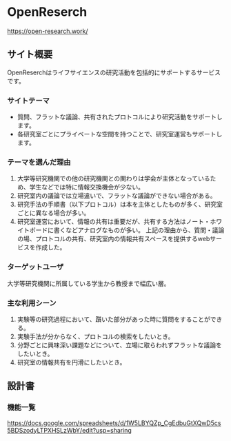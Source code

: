 # OpenReserch
https://open-research.work/

## サイト概要
OpenReserchはライフサイエンスの研究活動を包括的にサポートするサービスです。

### サイトテーマ
* 質問、フラットな議論、共有されたプロトコルにより研究活動をサポートします。
* 各研究室ごとにプライベートな空間を持つことで、研究室運営もサポートします。

### テーマを選んだ理由
1. 大学等研究機関での他の研究機関との関わりは学会が主体となっているため、学生などでは特に情報交換機会が少ない。
2. 研究室内の議論では立場違いで、フラットな議論ができない場合がある。
3. 研究手法の手順書（以下プロトコル）は本を主体としたものが多く、研究室ごとに異なる場合が多い。
4. 研究室運営において、情報の共有は重要だが、共有する方法はノート・ホワイトボードに書くなどアナログなものが多い。
上記の理由から、質問・議論の場、プロトコルの共有、研究室内の情報共有スペースを提供するwebサービスを作成した。

### ターゲットユーザ
大学等研究機関に所属している学生から教授まで幅広い層。

### 主な利用シーン
1. 実験等の研究過程において、躓いた部分があった時に質問をすることができる。
2. 実験手法が分からなく、プロトコルの検索をしたいとき。
3. 分野ごとに興味深い課題などについて、立場に取らわれずフラットな議論をしたいとき。
4. 研究室の情報共有を円滑にしたいとき。

## 設計書

### 機能一覧
https://docs.google.com/spreadsheets/d/1W5LBYQZp_CgEdbuGtXQwD5cs5BDSzodyLTPXHSLzWbY/edit?usp=sharing


